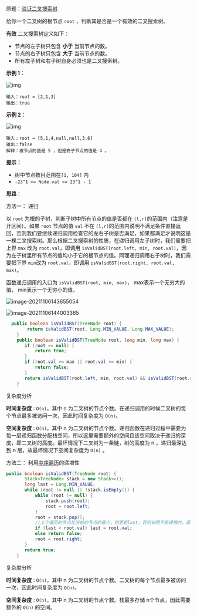 原题：[验证二叉搜索树](https://leetcode-cn.com/problems/validate-binary-search-tree/)

给你一个二叉树的根节点 `root` ，判断其是否是一个有效的二叉搜索树。

**有效** 二叉搜索树定义如下：

- 节点的左子树只包含 **小于** 当前节点的数。
- 节点的右子树只包含 **大于** 当前节点的数。
- 所有左子树和右子树自身必须也是二叉搜索树。

**示例 1：**

![img](https://assets.leetcode.com/uploads/2020/12/01/tree1.jpg)

```
输入：root = [2,1,3]
输出：true
```

**示例 2：**

![img](https://assets.leetcode.com/uploads/2020/12/01/tree2.jpg)

```
输入：root = [5,1,4,null,null,3,6]
输出：false
解释：根节点的值是 5 ，但是右子节点的值是 4 。
```

**提示：**

- 树中节点数目范围在`[1, 104]` 内
- `-23^1 <= Node.val <= 23^1 - 1`

**思路**：

方法一： 递归

以 `root` 为根的子树，判断子树中所有节点的值是否都在 `(l,r)`的范围内（注意是开区间）。如果 `root` 节点的值 `val` 不在 `(l,r)`的范围内说明不满足条件直接返回，否则我们要继续递归调用检查它的左右子树是否满足，如果都满足才说明这是一棵二叉搜索树。那么根据二叉搜索树的性质，在递归调用左子树时，我们需要把上界 `max` 改为 `root.val`，即调用 `isValidBST(root.left, min, root.val)`，因为左子树里所有节点的值均小于它的根节点的值。同理递归调用右子树时，我们需要把下界 `min`改为 `root.val`，即调用 `isValidBST(root.right, root.val, max)`。

函数递归调用的入口为 `isValidBST(root, min, max)`， max表示一个无穷大的值， min表示一个无穷小的值。

![image-20211106143655054](https://gitee.com/JKcoding/imgs/raw/master/img/202111061437890.png)

![image-20211106144003365](https://gitee.com/JKcoding/imgs/raw/master/img/202111061440359.png)

```java
  public boolean isValidBST(TreeNode root) {
        return isValidBST(root, Long.MIN_VALUE, Long.MAX_VALUE);
    }
    public boolean isValidBST(TreeNode root, long min, long max) {
       if (root == null) {
           return true;
       }
       if (root.val >= max || root.val <= min) {
           return false;
       }
       return isValidBST(root.left, min, root.val) && isValidBST(root.right, root.val, max);
    }
```

复杂度分析

**时间复杂度** : `O(n)`，其中 n 为二叉树的节点个数。在递归调用的时候二叉树的每个节点最多被访问一次，因此时间复杂度为 `O(n)`。

**空间复杂度** : `O(n)`，其中 n 为二叉树的节点个数。递归函数在递归过程中需要为每一层递归函数分配栈空间，所以这里需要额外的空间且该空间取决于递归的深度，即二叉树的高度。最坏情况下二叉树为一条链，树的高度为 n ，递归最深达到 n 层，故最坏情况下空间复杂度为 `O(n)` 。

方法二： 利用[中序遍历](https://github.com/qian-lou/computer-science/blob/master/%E6%95%B0%E6%8D%AE%E7%BB%93%E6%9E%84%E5%92%8C%E7%AE%97%E6%B3%95%E8%AE%BE%E8%AE%A1/leetcode/problem0094_%E4%BA%8C%E5%8F%89%E6%A0%91%E7%9A%84%E4%B8%AD%E5%BA%8F%E9%81%8D%E5%8E%86/0094-%E4%BA%8C%E5%8F%89%E6%A0%91%E7%9A%84%E4%B8%AD%E5%BA%8F%E9%81%8D%E5%8E%86.md)的递增性

```java
public boolean isValidBST(TreeNode root) {
       Stack<TreeNode> stack = new Stack<>();
       long last = Long.MIN_VALUE;
       while (root != null || !stack.isEmpty()) {
           while (root != null) {
               stack.push(root);
               root = root.left;
           }
           root = stack.pop();
           //上个遍历的节点比当前的节点的值小，则更新last，否则说明不是递增的，返回false
           if (last < root.val) last = root.val;
           else return false;
           root = root.right;
       }
       return true;
    }
```

复杂度分析

**时间复杂度** : `O(n)`，其中 n 为二叉树的节点个数。二叉树的每个节点最多被访问一次，因此时间复杂度为 `O(n)`。

**空间复杂度** : `O(n)`，其中 n 为二叉树的节点个数。栈最多存储 n个节点，因此需要额外的 `O(n)` 的空间。


